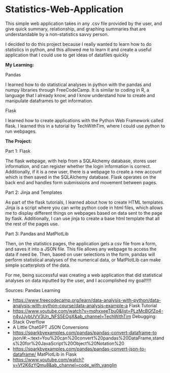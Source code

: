 # Statistics-Web-Application

This simple web application takes in any .csv file provided by the user, and give quick summary, relationship, and graphing summaries that are understandable by a non-statistics savvy person.


I decided to do this project because I really wanted to learn how to do statistics in python, and this allowed me to learn it and create a useful application that I could use to get ideas of datafiles quickly



**My Learning:**

Pandas

I learned how to do statistical analyses in python with the pandas and numpy libraries through FreeCodeCamp. It is similar to coding in R, a language that I already know, and I know understand how to create and manipulate dataframes to get information.

Flask

I learned how to create applications with the Python Web Framework called flask. I learned this in a tutorial by TechWithTim, where I could use python to run webpages.



**The Project:**

Part 1: Flask

The flask webpage, with help from a SQLAlchemy database, stores user information, and can register whether the login information is correct. Additionally, if it is a new user, there is a webpage to create a new account which is then saved in the SQLAlchemy database. Flask operates on the back end and handles form submissions and movement between pages.

Part 2: Jinja and Templates

As part of the flask tutorials, I learned about how to create HTML templates. Jinja is a script where you can write python code in html files, which allows me to display different things on webpages based on data sent to the page by flask. Additionally, I can use jinja to create a base html template that all the rest of the pages use.

Part 3: Pandas and MatPlotLib

Then, on the statistics pages, the application gets a csv file from a form, and saves it into a JSON file. This file allows any webpage to access the data if need be. Then, based on user selections in the form, pandas will perform statistical analyses of the numerical data, or MatPlotLib can make simple scatterplots of the data.



For me, being successful was creating a web application that did statistical analyses on data inputted by the user, and I accomplished my goal!!!!!


Sources:
Pandas Learning
- https://www.freecodecamp.org/learn/data-analysis-with-python/data-analysis-with-python-course/data-analysis-example-a 
Flask Tutorial
- https://www.youtube.com/watch?v=mqhxxeeTbu0&list=PLzMcBGfZo4-n4vJJybUVV3Un_NFS5EOgX&ab_channel=TechWithTim
Debugging:
- Stack Overflow
- A Little ChatGPT
JSON Conversions
- https://sparkbyexamples.com/pandas/pandas-convert-dataframe-to json/#:~:text=You%20can%20convert%20pandas%20DataFrame,stands%20for%20JavaScript%20Object%20Notation%20 
- https://sparkbyexamples.com/pandas/pandas-convert-json-to-dataframe/ 
MatPlotLib in Flask
- https://www.youtube.com/watch?v=Vf2K6zYQmu8&ab_channel=code_with_yanglin 
